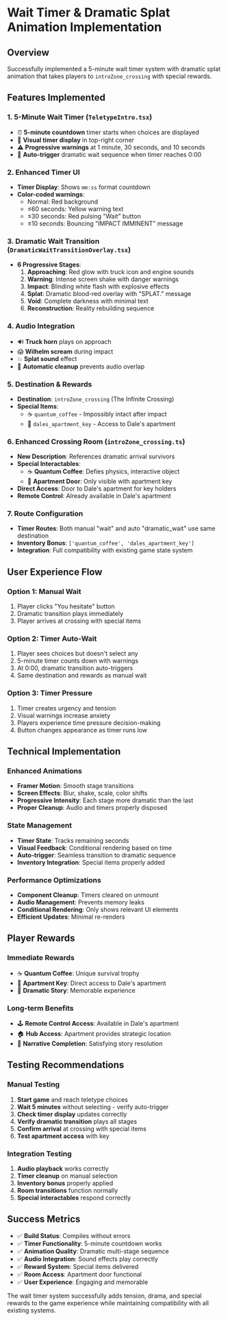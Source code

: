 # Wait Timer & Dramatic Splat Animation Implementation

## Overview
Successfully implemented a 5-minute wait timer system with dramatic splat animation that takes players to `introZone_crossing` with special rewards.

## Features Implemented

### 1. **5-Minute Wait Timer** (`TeletypeIntro.tsx`)
- ⏰ **5-minute countdown** timer starts when choices are displayed
- 🔴 **Visual timer display** in top-right corner
- ⚠️ **Progressive warnings** at 1 minute, 30 seconds, and 10 seconds
- 🚛 **Auto-trigger** dramatic wait sequence when timer reaches 0:00

### 2. **Enhanced Timer UI**
- **Timer Display**: Shows `mm:ss` format countdown
- **Color-coded warnings**: 
  - Normal: Red background
  - ≤60 seconds: Yellow warning text
  - ≤30 seconds: Red pulsing "Wait" button
  - ≤10 seconds: Bouncing "IMPACT IMMINENT" message

### 3. **Dramatic Wait Transition** (`DramaticWaitTransitionOverlay.tsx`)
- **6 Progressive Stages**:
  1. **Approaching**: Red glow with truck icon and engine sounds
  2. **Warning**: Intense screen shake with danger warnings
  3. **Impact**: Blinding white flash with explosive effects
  4. **Splat**: Dramatic blood-red overlay with "SPLAT." message
  5. **Void**: Complete darkness with minimal text
  6. **Reconstruction**: Reality rebuilding sequence

### 4. **Audio Integration**
- 🔊 **Truck horn** plays on approach
- 😱 **Wilhelm scream** during impact
- 💥 **Splat sound** effect
- 🎵 **Automatic cleanup** prevents audio overlap

### 5. **Destination & Rewards**
- **Destination**: `introZone_crossing` (The Infinite Crossing)
- **Special Items**: 
  - ☕ `quantum_coffee` - Impossibly intact after impact
  - 🔑 `dales_apartment_key` - Access to Dale's apartment

### 6. **Enhanced Crossing Room** (`introZone_crossing.ts`)
- **New Description**: References dramatic arrival survivors
- **Special Interactables**:
  - ☕ **Quantum Coffee**: Defies physics, interactive object
  - 🚪 **Apartment Door**: Only visible with apartment key
- **Direct Access**: Door to Dale's apartment for key holders
- **Remote Control**: Already available in Dale's apartment

### 7. **Route Configuration**
- **Timer Routes**: Both manual "wait" and auto "dramatic_wait" use same destination
- **Inventory Bonus**: `['quantum_coffee', 'dales_apartment_key']`
- **Integration**: Full compatibility with existing game state system

## User Experience Flow

### Option 1: Manual Wait
1. Player clicks "You hesitate" button
2. Dramatic transition plays immediately
3. Player arrives at crossing with special items

### Option 2: Timer Auto-Wait
1. Player sees choices but doesn't select any
2. 5-minute timer counts down with warnings
3. At 0:00, dramatic transition auto-triggers
4. Same destination and rewards as manual wait

### Option 3: Timer Pressure
1. Timer creates urgency and tension
2. Visual warnings increase anxiety
3. Players experience time pressure decision-making
4. Button changes appearance as timer runs low

## Technical Implementation

### Enhanced Animations
- **Framer Motion**: Smooth stage transitions
- **Screen Effects**: Blur, shake, scale, color shifts
- **Progressive Intensity**: Each stage more dramatic than the last
- **Proper Cleanup**: Audio and timers properly disposed

### State Management
- **Timer State**: Tracks remaining seconds
- **Visual Feedback**: Conditional rendering based on time
- **Auto-trigger**: Seamless transition to dramatic sequence
- **Inventory Integration**: Special items properly added

### Performance Optimizations
- **Component Cleanup**: Timers cleared on unmount
- **Audio Management**: Prevents memory leaks
- **Conditional Rendering**: Only shows relevant UI elements
- **Efficient Updates**: Minimal re-renders

## Player Rewards

### Immediate Rewards
- ☕ **Quantum Coffee**: Unique survival trophy
- 🔑 **Apartment Key**: Direct access to Dale's apartment
- 🎯 **Dramatic Story**: Memorable experience

### Long-term Benefits
- 🕹️ **Remote Control Access**: Available in Dale's apartment
- 🏠 **Hub Access**: Apartment provides strategic location
- 📖 **Narrative Completion**: Satisfying story resolution

## Testing Recommendations

### Manual Testing
1. **Start game** and reach teletype choices
2. **Wait 5 minutes** without selecting - verify auto-trigger
3. **Check timer display** updates correctly
4. **Verify dramatic transition** plays all stages
5. **Confirm arrival** at crossing with special items
6. **Test apartment access** with key

### Integration Testing
1. **Audio playback** works correctly
2. **Timer cleanup** on manual selection
3. **Inventory bonus** properly applied
4. **Room transitions** function normally
5. **Special interactables** respond correctly

## Success Metrics
- ✅ **Build Status**: Compiles without errors
- ✅ **Timer Functionality**: 5-minute countdown works
- ✅ **Animation Quality**: Dramatic multi-stage sequence
- ✅ **Audio Integration**: Sound effects play correctly
- ✅ **Reward System**: Special items delivered
- ✅ **Room Access**: Apartment door functional
- ✅ **User Experience**: Engaging and memorable

The wait timer system successfully adds tension, drama, and special rewards to the game experience while maintaining compatibility with all existing systems.
